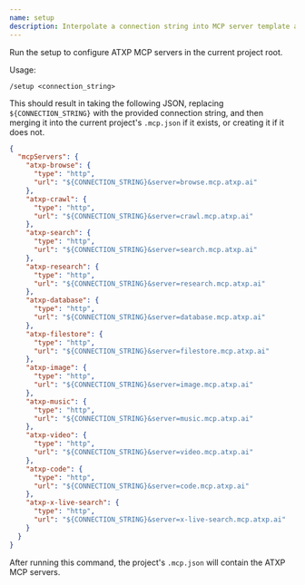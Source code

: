 ```yaml
---
name: setup
description: Interpolate a connection string into MCP server template and merge into project .mcp.json
---
```


Run the setup to configure ATXP MCP servers in the current project root.

Usage:

```
/setup <connection_string>
```

This should result in taking the following JSON, replacing `${CONNECTION_STRING}` with the provided connection string, and then merging it into the current project's `.mcp.json` if it exists, or creating it if it does not.

```json
{
  "mcpServers": {
    "atxp-browse": {
      "type": "http",
      "url": "${CONNECTION_STRING}&server=browse.mcp.atxp.ai"
    },
    "atxp-crawl": {
      "type": "http",
      "url": "${CONNECTION_STRING}&server=crawl.mcp.atxp.ai"
    },
    "atxp-search": {
      "type": "http",
      "url": "${CONNECTION_STRING}&server=search.mcp.atxp.ai"
    },
    "atxp-research": {
      "type": "http",
      "url": "${CONNECTION_STRING}&server=research.mcp.atxp.ai"
    },
    "atxp-database": {
      "type": "http",
      "url": "${CONNECTION_STRING}&server=database.mcp.atxp.ai"
    },
    "atxp-filestore": {
      "type": "http",
      "url": "${CONNECTION_STRING}&server=filestore.mcp.atxp.ai"
    },
    "atxp-image": {
      "type": "http",
      "url": "${CONNECTION_STRING}&server=image.mcp.atxp.ai"
    },
    "atxp-music": {
      "type": "http",
      "url": "${CONNECTION_STRING}&server=music.mcp.atxp.ai"
    },
    "atxp-video": {
      "type": "http",
      "url": "${CONNECTION_STRING}&server=video.mcp.atxp.ai"
    },
    "atxp-code": {
      "type": "http",
      "url": "${CONNECTION_STRING}&server=code.mcp.atxp.ai"
    },
    "atxp-x-live-search": {
      "type": "http",
      "url": "${CONNECTION_STRING}&server=x-live-search.mcp.atxp.ai"
    }
  }
}
```

After running this command, the project's `.mcp.json` will contain the ATXP MCP servers.

